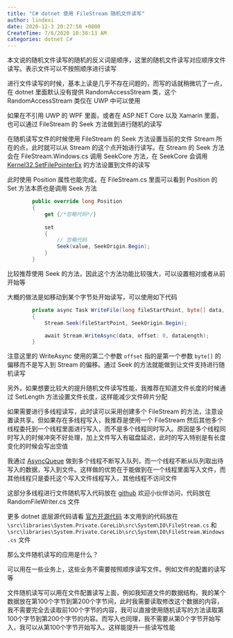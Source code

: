 ```yaml
---
title: "C# dotnet 使用 FileStream 随机文件读写"
author: lindexi
date: 2020-12-3 20:27:50 +0800
CreateTime: 7/6/2020 10:38:13 AM
categories: dotnet C#
---
```


本文说的随机文件读写的随机的反义词是顺序，这里的随机文件读写对应顺序文件读写。表示文件可以不按照顺序进行读写

<!--more-->


<!-- CreateTime:7/6/2020 10:38:13 AM -->



进行文件读写的时候，基本上读是几乎不存在问题的，而写的话就稍微坑了一点，在 dotnet 里面默认没有提供 RandomAccessStream 类，这个 RandomAccessStream 类仅在 UWP 中可以使用

如果在不引用 UWP 的 WPF 里面，或者在 ASP.NET Core 以及 Xamarin 里面，也可以通过 FileStream 的 Seek 方法做到进行随机的读写

在随机读写文件的时候使用 FileStream 的 Seek 方法设置当前的文件 Stream 所在的点，此时就可以从 Stream 的这个点开始进行读写。在 Stream 的 Seek 方法会在 FileStream.Windows.cs 调用 SeekCore 方法，在 SeekCore 会调用 [Kernel32.SetFilePointerEx](https://docs.microsoft.com/en-us/windows/win32/api/fileapi/nf-fileapi-setfilepointerex) 的方法设置到文件的读写

此时使用 Position 属性也能完成，在 FileStream.cs 里面可以看到 Position 的 Set 方法本质也是调用 Seek 方法

```csharp
        public override long Position
        {
            get {/*忽略代码*/}
        
            set
            {
            	// 忽略代码
                Seek(value, SeekOrigin.Begin);
            }
        }
```

比较推荐使用 Seek 的方法，因此这个方法功能比较强大，可以设置相对或者从前开始等

大概的做法是如移动到某个字节处开始读写，可以使用如下代码

```csharp
        private async Task WriteFile(long fileStartPoint, byte[] data, int dataLength)
        {
            Stream.Seek(fileStartPoint, SeekOrigin.Begin);

            await Stream.WriteAsync(data, offset: 0, dataLength);
        }
```

注意这里的 WriteAsync 使用的第二个参数 `offset` 指的是第一个参数 `byte[]` 的偏移而不是写入到 Stream 的偏移。通过 Seek 的方法就能做到让文件支持进行随机读写

另外，如果想要比较大的提升随机文件读写性能，我推荐在知道文件长度的时候通过 SetLength 方法设置文件长度，这样能减少文件碎片分配

如果需要进行多线程读写，此时读可以采用创建多个 FileStream 的方法，注意设置读共享。但如果存在多线程写入，我推荐是使用一个 FileStream 然后其他多个线程委托到一个线程里面进行写入，而不是多个线程同时写入。原因是多个线程同时写入的时候冲突不好处理，加上文件写入有磁盘延迟，此时的写入特别是有长度变化的时候会写出空值

我通过 [AsyncQueue](https://github.com/dotnet-campus/AsyncWorkerCollection) 做到多个线程不断写入队列，而一个线程不断从队列取出待写入的数据，写入到文件。这样做的优势在于能做到在一个线程里面写入文件，而其他线程只是委托这个写入文件线程写入，其他线程不访问文件

这部分多线程进行文件随机写入代码放在 [github](https://github.com/lindexi/lindexi_gd/tree/f27a3701825ce8dd0f7171d4bcfe45dabab5c7d9/FileDownloader) 欢迎小伙伴访问，代码放在 RandomFileWriter.cs 文件

更多 dotnet 底层源代码请看 [官方开源代码](https://github.com/dotnet/runtime) 本文用到的代码放在 `\src\libraries\System.Private.CoreLib\src\System\IO\FileStream.cs` 和 `\src\libraries\System.Private.CoreLib\src\System\IO\FileStream.Windows.cs` 文件

那么文件随机读写的应用是什么？

可以用在一些业务上，这些业务不需要按照顺序读写文件。例如文件的配置的读写等

文件随机读写可以用在文件配置读写上面，例如我知道文件的数据结构，我的某个数据放在第100个字节到第200个字节间，此时我需要读取修改这个数据的内容，我不需要完全去读取前100个字节的内容，我可以直接使用随机读写的方法读取第100个字节到第200个字节的内容。而写入也同理，我不需要从第0个字节开始写入，我可以从第100个字节开始写入。这样能提升一些读写性能


